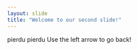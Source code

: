 ```yaml
---
layout: slide
title: "Welcome to our second slide!"
---
```

pierdu pierdu
Use the left arrow to go back!
